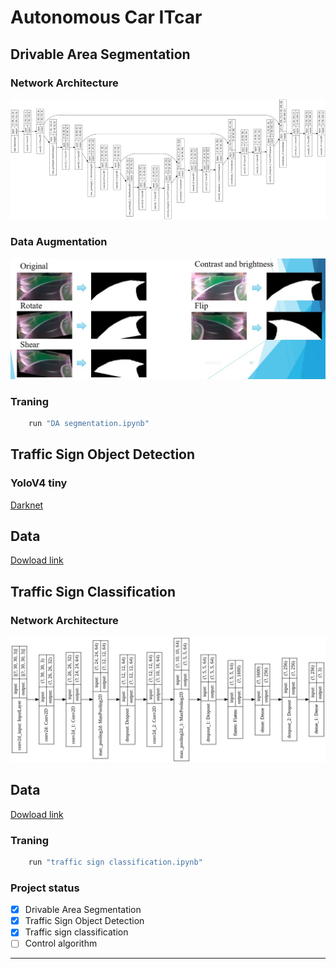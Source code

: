 # Autonomous Car ITcar



## Drivable Area Segmentation
### Network Architecture

![Picture1.png](picture/DA.png)

### Data Augmentation

![da.jpg](picture/data_aug.jpg)

### Traning

```python
    run "DA segmentation.ipynb"
```

## Traffic Sign Object Detection

### YoloV4 tiny

[Darknet](https://github.com/AlexeyAB/darknet)

## Data

[Dowload link](https://drive.google.com/file/d/1S24XDlH59tueAPJYBmi0jPMY-7Zw6Odd/view?fbclid=IwAR20kjhgGz6XjPukK-mKMHYyziHs53W294v6n-zooweL_zvd5BLexKcxFkE)

## Traffic Sign Classification

### Network Architecture

![output.png](picture/classify.png)

## Data

[Dowload link](https://drive.google.com/drive/folders/1-11haKCpcDlAOxDNEM1b-Zg0JCIxWucO?fbclid=IwAR3WZ1En2ksc_T4W35QQEEGs3TTeh-IVhpReq4vRxprCDBMkNaBdf5vqCW8)


### Traning

```python
    run "traffic sign classification.ipynb"
```


### Project status

- [x] Drivable Area Segmentation
- [x] Traffic Sign Object Detection
- [x] Traffic sign classification
- [ ] Control algorithm

***

